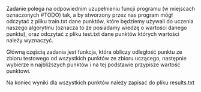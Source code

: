 Zadanie polega na odpowiednim uzupełnieniu funcji programu (w miejscach oznaczonych #TODO) tak, a by stworzony przez nas program mógł odczytać z pliku train.txt dane punktów, które będziemy używali do uczenia naszego algorytmu (oznacza to że posiadamy wiedzę o wartości danego punktu), oraz odczytać z pliku test.txt dane punktów których wartości należy wyznaczyć.

Główną częścią zadania jest funkcja, która obliczy odległość punktu ze zbioru testowego od wszystkich punktów ze zbioru uczącego, następnie wybierze n najbliższych punktów i na tej podstawie przypisze wartość punktowi.

Na koniec wyniki dla wszystkich punktów należy zapisać do pliku results.txt
